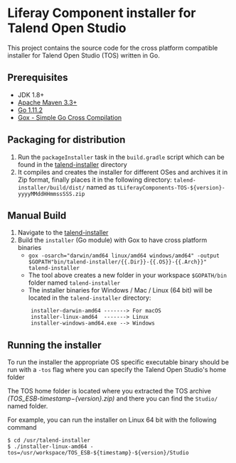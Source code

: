 # Liferay Component installer for Talend Open Studio

This project contains the source code for the cross platform compatible
installer for Talend Open Studio (TOS) written in Go.

## Prerequisites

* JDK 1.8+
* [Apache Maven 3.3+](https://maven.apache.org/)
* [Go 1.11.2](https://golang.org/)
* [Gox - Simple Go Cross Compilation](https://github.com/mitchellh/gox)

## Packaging for distribution

1. Run the `packageInstaller` task in the `build.gradle` script which can be
	found in the [talend-installer](https://github.com/liferay/liferay-portal/tree/master/modules/etl/talend/talend-installer)
	directory
2. It compiles and creates the installer for different OSes and archives
	it in Zip format, finally places it in the following directory:
	`talend-installer/build/dist/` named as `tLiferayComponents-TOS-${version}-yyyyMMddHHmmssSSS.zip`

## Manual Build

1. Navigate to the [talend-installer](https://github.com/liferay/liferay-portal/tree/master/modules/etl/talend/talend-installer)
2. Build the `installer` (Go module) with Gox to have cross platform binaries
	* `gox -osarch="darwin/amd64 linux/amd64 windows/amd64" -output $GOPATH"bin/talend-installer/{{.Dir}}-{{.OS}}-{{.Arch}}" talend-installer`
	* The tool above creates a new folder in your workspace `$GOPATH/bin` folder named `talend-installer`
	* The installer binaries for Windows / Mac / Linux (64 bit) will be located in the `talend-installer` directory:
	```
		installer-darwin-amd64 -------> For macOS
		installer-linux-amd64  -------> Linux
		installer-windows-amd64.exe --> Windows
	```

## Running the installer

To run the installer the appropriate OS specific executable binary should be run
with a `-tos` flag where you can specify the Talend Open Studio's home folder

The TOS home folder is located where you extracted the TOS archive
_(TOS_ESB-${timestamp}-${version}.zip)_ and there you can find the `Studio/` named
folder.

For example, you can run the installer on Linux 64 bit with the following
command

```
$ cd /usr/talend-installer
$ ./installer-linux-amd64 -tos=/usr/workspace/TOS_ESB-${timestamp}-${version}/Studio
```
